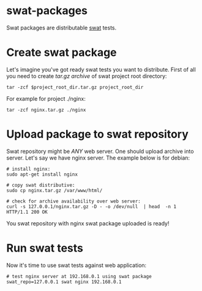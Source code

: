 # swat-packages

Swat packages are distributable [swat](https://github.com/melezhik/swat) tests.

# Create swat package

Let's imagine you've got ready swat tests you want to distribute. First of all you need to create _tar.gz archive_ of
swat project root directory:

    tar -zcf $project_root_dir.tar.gz project_root_dir

For example for project ./nginx:

    tar -zcf nginx.tar.gz ./nginx

# Upload package to swat repository 

Swat repository might be  _ANY_ web server. One should upload archive into server.
Let's say we have nginx server. The example below is for debian:

    # install nginx:
    sudo apt-get install nginx

    # copy swat distributive:
    sudo cp nginx.tar.gz /var/www/html/

    # check for archive availability over web server:
    curl -s 127.0.0.1/nginx.tar.gz -D - -o /dev/null  | head  -n 1
    HTTP/1.1 200 OK

You swat repository with nginx swat package uploaded is ready!

# Run swat tests

Now it's time to use swat tests against web application:

    # test nginx server at 192.168.0.1 using swat package 
    swat_repo=127.0.0.1 swat nginx 192.168.0.1





